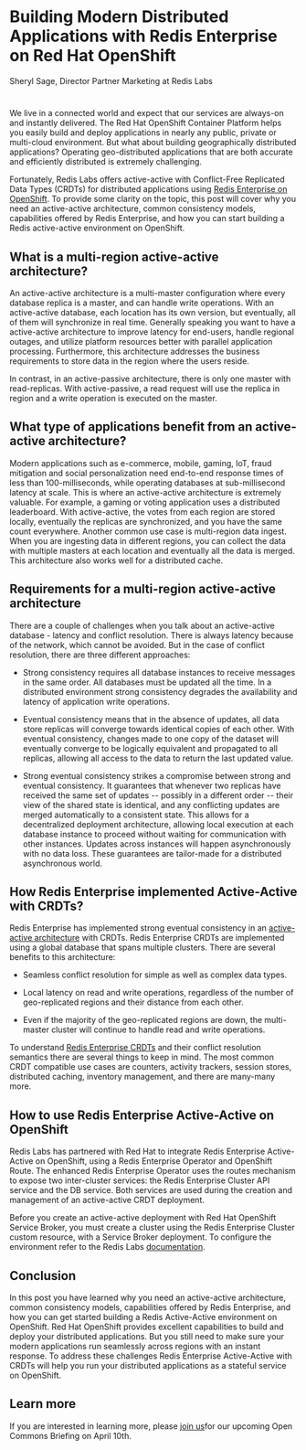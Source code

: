 # Building Modern Distributed Applications with Redis Enterprise on Red Hat OpenShift
Sheryl Sage, Director Partner Marketing at Redis Labs
#
We live in a connected world and expect that our services are always-on and instantly delivered. The Red Hat OpenShift Container Platform helps you easily build and deploy applications in nearly any public, private or multi-cloud environment. But what about building geographically distributed applications? Operating geo-distributed applications that are both accurate and efficiently distributed is extremely challenging. 

Fortunately, Redis Labs offers active-active with Conflict-Free Replicated Data Types (CRDTs) for distributed applications using [Redis Enterprise on OpenShift](https://redislabs.com/partner/redhat/). To provide some clarity on the topic, this post will cover why you need an active-active architecture, common consistency models, capabilities offered by Redis Enterprise, and how you can start building a Redis active-active environment on OpenShift.

## What is a multi-region active-active architecture?

An active-active architecture is a multi-master configuration where every database replica is a master, and can handle write operations. With an active-active database, each location has its own version, but eventually, all of them will synchronize in real time. Generally speaking you want to have a active-active architecture to improve latency for end-users, handle regional outages, and utilize platform resources better with parallel application processing. Furthermore, this architecture addresses the business requirements to store data in the region where the users reside.

In contrast, in an active-passive architecture, there is only one master with read-replicas. With active-passive, a read request will use the replica in region and a write operation is executed on the master.  

## What type of applications benefit from an active-active architecture?

Modern applications such as e-commerce, mobile, gaming, IoT, fraud mitigation and social personalization need end-to-end response times of less than 100-milliseconds, while operating databases at sub-millisecond latency at scale. This is where an active-active architecture is extremely valuable. For example, a gaming or voting application uses a distributed leaderboard.  With active-active, the votes from each region are stored locally, eventually the replicas are synchronized, and you have the same count everywhere. Another common use case is multi-region data ingest.  When you are ingesting data in different regions, you can collect the data with multiple masters at each location and eventually all the data is merged. This architecture also works well for a distributed cache.   

## Requirements for a multi-region active-active architecture

There are a couple of challenges when you talk about an active-active database - latency and conflict resolution. There is always latency because of the network, which cannot be avoided. But in the case of conflict resolution, there are three different approaches:    

* Strong consistency requires all database instances to receive messages in the same order. All databases must be updated all the time. In a distributed environment strong consistency degrades the availability and latency of application write operations. 

* Eventual consistency means that in the absence of updates, all data store replicas will converge towards identical copies of each other.  With eventual consistency, changes made to one copy of the dataset will eventually converge to be logically equivalent and propagated to all replicas, allowing all access to the data to return the last updated value. 

* Strong eventual consistency strikes a compromise between strong and eventual consistency. It guarantees that whenever two replicas have received the same set of updates -- possibly in a different order -- their view of the shared state is identical, and any conflicting updates are merged automatically to a consistent state. This allows for a decentralized deployment architecture, allowing local execution at each database instance to proceed without waiting for communication with other instances. Updates across instances will happen asynchronously with no data loss. These guarantees are tailor-made for a distributed asynchronous world.  

## How Redis Enterprise implemented Active-Active with CRDTs? 
Redis Enterprise has implemented strong eventual consistency in an [active-active architecture](https://redislabs.com/docs/active-active-datasheet/) with CRDTs. Redis Enterprise CRDTs are implemented using a global database that spans multiple clusters.  There are several benefits to this architecture:

* Seamless conflict resolution for simple as well as complex data types.

* Local latency on read and write operations, regardless of the number of geo-replicated regions and their distance from each other.  

* Even if the majority of the geo-replicated regions are down, the multi-master cluster will continue to handle read and write operations.

To understand [Redis Enterprise CRDTs](https://redislabs.com/docs/under-the-hood/) and their conflict resolution semantics there are several things to keep in mind.  The most common CRDT compatible use cases are counters, activity trackers, session stores, distributed caching, inventory management, and there are many-many more.  

## How to use Redis Enterprise Active-Active on OpenShift
Redis Labs has partnered with Red Hat to integrate Redis Enterprise Active-Active on OpenShift, using a Redis Enterprise Operator and OpenShift Route. The enhanced Redis Enterprise Operator uses the routes mechanism to expose two inter-cluster services: the Redis Enterprise Cluster API service and the DB service. Both services are used during the creation and management of an active-active CRDT deployment. 

Before you create an active-active deployment with Red Hat OpenShift Service Broker, you must create a cluster using the Redis Enterprise Cluster custom resource, with a Service Broker deployment. To configure the environment refer to the Redis Labs [documentation](https://docs.redislabs.com/latest/rs/getting-started/getting-started-openshift-crdb/).

## Conclusion
In this post you have learned why you need an active-active architecture, common consistency models, capabilities offered by Redis Enterprise, and how you can get started building a Redis Active-Active environment on OpenShift. Red Hat OpenShift provides excellent capabilities to build and deploy your distributed applications. But you still need to make sure your modern applications run seamlessly across regions with an instant response. To address these challenges Redis Enterprise Active-Active with CRDTs will help you run your distributed applications as a stateful service on OpenShift.

## Learn more
If you are interested in learning more, please [join us](https://commons.openshift.org/events.html#event|running-highly-performant-distributed-applications-using-active-active-with-redis-on-openshift-redislabs|935)for our upcoming Open Commons Briefing on April 10th.


